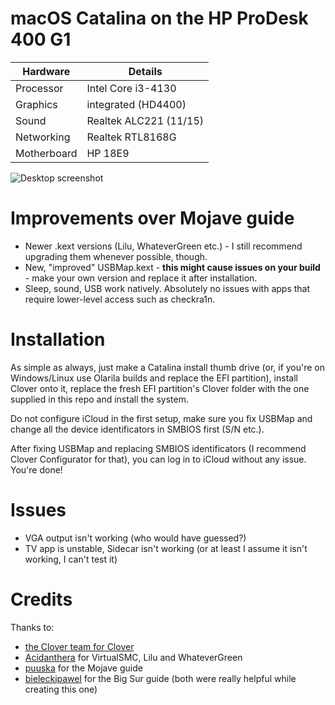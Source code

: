 # macOS Catalina on the HP ProDesk 400 G1
| Hardware    | Details                |
| ----------- | ---------------------- |
| Processor   | Intel Core i3-4130     |
| Graphics    | integrated (HD4400)    |
| Sound       | Realtek ALC221 (11/15) |
| Networking  | Realtek RTL8168G       |
| Motherboard | HP 18E9                |

![Desktop screenshot](https://i.imgur.com/kzNZ5Re.png)

# Improvements over Mojave guide

- Newer .kext versions (Lilu, WhateverGreen etc.) - I still recommend upgrading them whenever possible, though.
- New, "improved" USBMap.kext - **this might cause issues on your build** - make your own version and replace it after installation.
- Sleep, sound, USB work natively. Absolutely no issues with apps that require lower-level access such as checkra1n.

# Installation

As simple as always, just make a Catalina install thumb drive (or, if you're on Windows/Linux use Olarila builds and replace the EFI partition), install Clover onto it, replace the fresh EFI partition's Clover folder with the one supplied in this repo and install the system. 

Do not configure iCloud in the first setup, make sure you fix USBMap and change all the device identificators in SMBIOS first (S/N etc.). 

After fixing USBMap and replacing SMBIOS identificators (I recommend Clover Configurator for that), you can log in to iCloud without any issue. You're done!

# Issues

- VGA output isn't working (who would have guessed?)
- TV app is unstable, Sidecar isn't working (or at least I assume it isn't working, I can't test it)

# Credits

Thanks to:

- [the Clover team for Clover](https://github.com/CloverHackyColor/CloverBootloader/releases)
- [Acidanthera](https://github.com/acidanthera) for VirtualSMC, Lilu and WhateverGreen
- [puuska](https://github.com/puuska) for the Mojave guide
- [bieleckipawel](https://github.com/bieleckipawel) for the Big Sur guide (both were really helpful while creating this one)